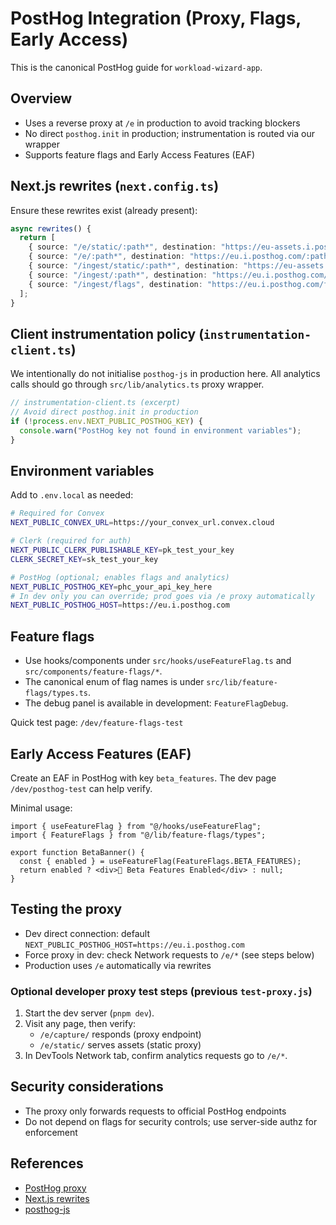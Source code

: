 # PostHog Integration (Proxy, Flags, Early Access)

This is the canonical PostHog guide for `workload-wizard-app`.

## Overview

- Uses a reverse proxy at `/e` in production to avoid tracking blockers
- No direct `posthog.init` in production; instrumentation is routed via our wrapper
- Supports feature flags and Early Access Features (EAF)

## Next.js rewrites (`next.config.ts`)

Ensure these rewrites exist (already present):

```ts
async rewrites() {
  return [
    { source: "/e/static/:path*", destination: "https://eu-assets.i.posthog.com/static/:path*" },
    { source: "/e/:path*", destination: "https://eu.i.posthog.com/:path*" },
    { source: "/ingest/static/:path*", destination: "https://eu-assets.i.posthog.com/static/:path*" },
    { source: "/ingest/:path*", destination: "https://eu.i.posthog.com/:path*" },
    { source: "/ingest/flags", destination: "https://eu.i.posthog.com/flags" },
  ];
}
```

## Client instrumentation policy (`instrumentation-client.ts`)

We intentionally do not initialise `posthog-js` in production here. All analytics calls should go through `src/lib/analytics.ts` proxy wrapper.

```ts
// instrumentation-client.ts (excerpt)
// Avoid direct posthog.init in production
if (!process.env.NEXT_PUBLIC_POSTHOG_KEY) {
  console.warn("PostHog key not found in environment variables");
}
```

## Environment variables

Add to `.env.local` as needed:

```bash
# Required for Convex
NEXT_PUBLIC_CONVEX_URL=https://your_convex_url.convex.cloud

# Clerk (required for auth)
NEXT_PUBLIC_CLERK_PUBLISHABLE_KEY=pk_test_your_key
CLERK_SECRET_KEY=sk_test_your_key

# PostHog (optional; enables flags and analytics)
NEXT_PUBLIC_POSTHOG_KEY=phc_your_api_key_here
# In dev only you can override; prod goes via /e proxy automatically
NEXT_PUBLIC_POSTHOG_HOST=https://eu.i.posthog.com
```

## Feature flags

- Use hooks/components under `src/hooks/useFeatureFlag.ts` and `src/components/feature-flags/*`.
- The canonical enum of flag names is under `src/lib/feature-flags/types.ts`.
- The debug panel is available in development: `FeatureFlagDebug`.

Quick test page: `/dev/feature-flags-test`

## Early Access Features (EAF)

Create an EAF in PostHog with key `beta_features`. The dev page `/dev/posthog-test` can help verify.

Minimal usage:

```tsx
import { useFeatureFlag } from "@/hooks/useFeatureFlag";
import { FeatureFlags } from "@/lib/feature-flags/types";

export function BetaBanner() {
  const { enabled } = useFeatureFlag(FeatureFlags.BETA_FEATURES);
  return enabled ? <div>🚀 Beta Features Enabled</div> : null;
}
```

## Testing the proxy

- Dev direct connection: default `NEXT_PUBLIC_POSTHOG_HOST=https://eu.i.posthog.com`
- Force proxy in dev: check Network requests to `/e/*` (see steps below)
- Production uses `/e` automatically via rewrites

### Optional developer proxy test steps (previous `test-proxy.js`)

1. Start the dev server (`pnpm dev`).
2. Visit any page, then verify:
   - `/e/capture/` responds (proxy endpoint)
   - `/e/static/` serves assets (static proxy)
3. In DevTools Network tab, confirm analytics requests go to `/e/*`.

## Security considerations

- The proxy only forwards requests to official PostHog endpoints
- Do not depend on flags for security controls; use server-side authz for enforcement

## References

- [PostHog proxy](https://posthog.com/docs/advanced/proxy)
- [Next.js rewrites](https://nextjs.org/docs/app/api-reference/next-config-js/rewrites)
- [posthog-js](https://posthog.com/docs/libraries/js)
